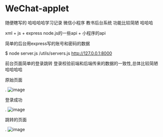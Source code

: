 # WeChat-applet
随便瞎写的  哈哈哈哈学习记录       微信小程序   教书后台系统 功能比较简陋 哈哈哈

xml + js + express node.js的一些api + 小程序的api

简单的后台用express写的账号和密码的数据

$ node server.js      /utils/servers.js     http://127.0.0.1:8000

前台页面简单的登录跳转  登录校验前端和后端传来的数据的一致性,总体比较简陋  哈哈哈哈



原始页面

.
![image](https://github.com/tomsyellow/WeChat-applet/blob/master/%E5%B0%8F%E7%A8%8B%E5%BA%8F/%E5%BE%AE%E4%BF%A1%E6%88%AA%E5%9B%BE_20181204214122.png)


登录成功

.
![image](https://github.com/tomsyellow/WeChat-applet/blob/master/%E5%B0%8F%E7%A8%8B%E5%BA%8F/%E5%BE%AE%E4%BF%A1%E6%88%AA%E5%9B%BE_20181204195837.png)


跳转的页面

.
![image](https://github.com/tomsyellow/WeChat-applet/blob/master/%E5%B0%8F%E7%A8%8B%E5%BA%8F/%E5%BE%AE%E4%BF%A1%E6%88%AA%E5%9B%BE_20181204214054.png)
